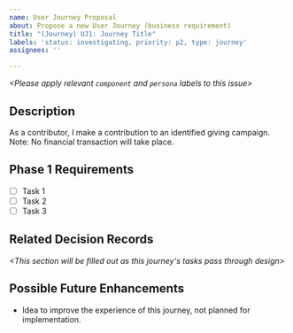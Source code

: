 ```yaml
---
name: User Journey Proposal
about: Propose a new User Journey (business requirement)
title: "(Journey) UJ1: Journey Title"
labels: 'status: investigating, priority: p2, type: journey'
assignees: ''

---
```

*<Please apply relevant `component` and `persona` labels to this issue>*

## Description

As a contributor, I make a contribution to an identified giving campaign.
Note: No financial transaction will take place.

## Phase 1 Requirements

* [ ] Task 1
* [ ] Task 2
* [ ] Task 3

## Related Decision Records

*<This section will be filled out as this journey's tasks pass through design>*

## Possible Future Enhancements

* Idea to improve the experience of this journey, not planned for implementation.
